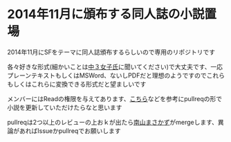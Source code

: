 # 2014年11月に頒布する同人誌の小説置場

2014年11月にSFをテーマに同人誌頒布するらしいので専用のリポジトリです

各々好きな形式(細かいことは[中３女子氏](https://twitter.com/bolero_MURAKAMI)に聞いてください)で大丈夫です、一応プレーンテキストもしくはMSWord、ないしPDFだと理想のようですのでこれらもしくはこれらに変換できる形式だと望ましいです

メンバーにはReadの権限を与えてあります、[こちら](http://d.hatena.ne.jp/hnw/20110528)などを参考にpullreqの形で小説を更新していただけたらなと思います

pullreqは2つ以上のレビューの上おｋが出たら[南山まさかず](https://github.com/minamiyama1994)がmergeします、異論があればIssueかpullreqでお願いします